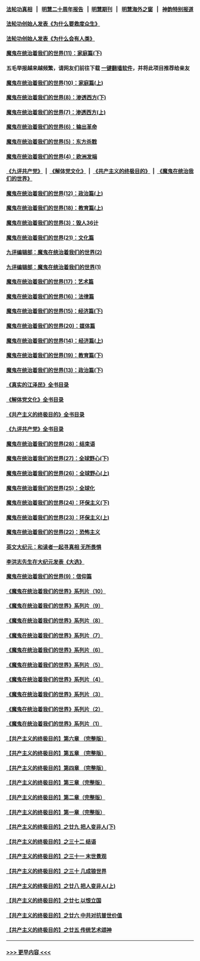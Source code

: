 #### [法轮功真相](https://github.com/gfw-breaker/truth/blob/master/README.md?t=0) &nbsp;&nbsp;|&nbsp;&nbsp; [明慧二十周年报告](https://github.com/gfw-breaker/mh-reports/blob/master/README.md?t=0) &nbsp;&nbsp;|&nbsp;&nbsp;[明慧期刊](https://github.com/gfw-breaker/mh-qikan) &nbsp;&nbsp;|&nbsp;&nbsp; [明慧海外之窗](https://github.com/gfw-breaker/mh-news/blob/master/README.md?t=0) &nbsp;&nbsp;|&nbsp;&nbsp; [神韵特别报道](https://github.com/gfw-breaker/mh-news/blob/master/shenyun.md?t=0)
#### [法轮功创始人发表《为什么要救度众生》](../pages/nsc422/n13975246.md?t=05251243) 
#### [法轮功创始人发表《为什么会有人类》](../pages/nsc422/n13912117.md?t=05251243) 
#### [魔鬼在统治着我们的世界(11)：家庭篇(下)](../pages/nsc422/n10440961.md?t=05251243) 
#### 五毛举报越来越频繁，请网友们前往下载 [一键翻墙软件](https://github.com/gfw-breaker/ssr-accounts)，并将此项目推荐给亲友
#### [魔鬼在统治着我们的世界(10)：家庭篇(上)](../pages/nsc422/n10435448.md?t=05251243) 
#### [魔鬼在统治着我们的世界(8)：渗透西方(下)](../pages/nsc422/n10429603.md?t=05251243) 
#### [魔鬼在统治着我们的世界(7)：渗透西方(上)](../pages/nsc422/n10426013.md?t=05251243) 
#### [魔鬼在统治着我们的世界(6)：输出革命](../pages/nsc422/n10421536.md?t=05251243) 
#### [魔鬼在统治着我们的世界(5)：东方杀戮](../pages/nsc422/n10417707.md?t=05251243) 
#### [魔鬼在统治着我们的世界(4)：欧洲发端](../pages/nsc422/n10414890.md?t=05251243) 
#### [《九评共产党》](https://github.com/begood0513/9ping.md/blob/master/README.md) &nbsp;|&nbsp; [《解体党文化》](../../../../jtdwh.md/blob/master/README.md)  &nbsp;|&nbsp; [《共产主义的终极目的》](../../../../gczydzjmd.md/blob/master/README.md) &nbsp;|&nbsp; [《魔鬼在统治我们的世界》](../../../../mgztzwmdsj.md/blob/master/README.md) 
#### [魔鬼在统治着我们的世界(12)：政治篇(上)](../pages/nsc422/n10444576.md?t=05251243) 
#### [魔鬼在统治着我们的世界(18)：教育篇(上)](../pages/nsc422/n10526970.md?t=05251243) 
#### [魔鬼在统治着我们的世界(3)：毁人36计](../pages/nsc422/n10411583.md?t=05251243) 
#### [魔鬼在统治着我们的世界(21)：文化篇](../pages/nsc422/n10597706.md?t=05251243) 
#### [九评编辑部：魔鬼在统治着我们的世界(2)](../pages/nsc422/n10410036.md?t=05251243) 
#### [九评编辑部：魔鬼在统治着我们的世界(1)](../pages/nsc422/n10406825.md?t=05251243) 
#### [魔鬼在统治着我们的世界(17)：艺术篇](../pages/nsc422/n10499093.md?t=05251243) 
#### [魔鬼在统治着我们的世界(16)：法律篇](../pages/nsc422/n10485969.md?t=05251243) 
#### [魔鬼在统治着我们的世界(15)：经济篇(下)](../pages/nsc422/n10469975.md?t=05251243) 
#### [魔鬼在统治着我们的世界(20)：媒体篇](../pages/nsc422/n10586579.md?t=05251243) 
#### [魔鬼在统治着我们的世界(14)：经济篇(上)](../pages/nsc422/n10457370.md?t=05251243) 
#### [魔鬼在统治着我们的世界(19)：教育篇(下)](../pages/nsc422/n10564808.md?t=05251243) 
#### [魔鬼在统治着我们的世界(13)：政治篇(下)](../pages/nsc422/n10448270.md?t=05251243) 
#### [《真实的江泽民》全书目录](../pages/nsc422/n13721399.md?t=05251243) 
#### [《解体党文化》全书目录](../pages/nsc422/n13721157.md?t=05251243) 
#### [《共产主义的终极目的》全书目录](../pages/nsc422/n13721048.md?t=05251243) 
#### [《九评共产党》全书目录](../pages/nsc422/n13708085.md?t=05251243) 
#### [魔鬼在统治着我们的世界(28)：结束语](../pages/nsc422/n10936246.md?t=05251243) 
#### [魔鬼在统治着我们的世界(27)：全球野心(下)](../pages/nsc422/n10928319.md?t=05251243) 
#### [魔鬼在统治着我们的世界(26)：全球野心(上)](../pages/nsc422/n10900318.md?t=05251243) 
#### [魔鬼在统治着我们的世界(25)：全球化](../pages/nsc422/n10788205.md?t=05251243) 
#### [魔鬼在统治着我们的世界(24)：环保主义(下)](../pages/nsc422/n10695307.md?t=05251243) 
#### [魔鬼在统治着我们的世界(23)：环保主义(上)](../pages/nsc422/n10688613.md?t=05251243) 
#### [魔鬼在统治着我们的世界(22)：恐怖主义](../pages/nsc422/n10614727.md?t=05251243) 
#### [英文大纪元：和读者一起寻真相 无所畏惧](../pages/nsc422/n12542027.md?t=05251243) 
#### [李洪志先生在大纪元发表《大选》](../pages/nsc422/n12534746.md?t=05251243) 
#### [魔鬼在统治着我们的世界(9)：信仰篇](../pages/nsc422/n10432159.md?t=05251243) 
#### [《魔鬼在统治着我们的世界》系列片（10）](../pages/nsc422/n12292670.md?t=05251243) 
#### [《魔鬼在统治着我们的世界》系列片（9）](../pages/nsc422/n12290859.md?t=05251243) 
#### [《魔鬼在统治着我们的世界》系列片（8）](../pages/nsc422/n12287445.md?t=05251243) 
#### [《魔鬼在统治着我们的世界》系列片（7）](../pages/nsc422/n12283425.md?t=05251243) 
#### [《魔鬼在统治着我们的世界》系列片（6）](../pages/nsc422/n12282314.md?t=05251243) 
#### [《魔鬼在统治着我们的世界》系列片（5）](../pages/nsc422/n12281419.md?t=05251243) 
#### [《魔鬼在统治着我们的世界》系列片（4）](../pages/nsc422/n12274024.md?t=05251243) 
#### [《魔鬼在统治着我们的世界》系列片（3）](../pages/nsc422/n12271322.md?t=05251243) 
#### [《魔鬼在统治着我们的世界》系列片（2）](../pages/nsc422/n12269049.md?t=05251243) 
#### [《魔鬼在统治着我们的世界》系列片（1）](../pages/nsc422/n12267575.md?t=05251243) 
#### [【共产主义的终极目的】第六章 （完整版）](../pages/nsc422/n11428913.md?t=05251243) 
#### [【共产主义的终极目的】第五章 （完整版）](../pages/nsc422/n11428912.md?t=05251243) 
#### [【共产主义的终极目的】第四章 （完整版）](../pages/nsc422/n11428907.md?t=05251243) 
#### [【共产主义的终极目的】第三章（完整版）](../pages/nsc422/n11428848.md?t=05251243) 
#### [【共产主义的终极目的】第二章（完整版）](../pages/nsc422/n11428831.md?t=05251243) 
#### [【共产主义的终极目的】第一章（完整版）](../pages/nsc422/n11417651.md?t=05251243) 
#### [【共产主义的终极目的】之廿九 把人变非人(下)](../pages/nsc422/n11344140.md?t=05251243) 
#### [【共产主义的终极目的】之三十二 结语](../pages/nsc422/n11360535.md?t=05251243) 
#### [【共产主义的终极目的】之三十一 末世景观](../pages/nsc422/n11351129.md?t=05251243) 
#### [【共产主义的终极目的】之三十 几成狼世界](../pages/nsc422/n11348280.md?t=05251243) 
#### [【共产主义的终极目的】之廿八 把人变非人(上)](../pages/nsc422/n11340492.md?t=05251243) 
#### [【共产主义的终极目的】之廿七 以恨立国](../pages/nsc422/n11336944.md?t=05251243) 
#### [【共产主义的终极目的】之廿六 中共对抗普世价值](../pages/nsc422/n11324785.md?t=05251243) 
#### [【共产主义的终极目的】之廿五 传统艺术颂神](../pages/nsc422/n11296396.md?t=05251243) 

----
#### [ >>> 更早内容 <<< ](../indexes/nsc422-earlier.md)
